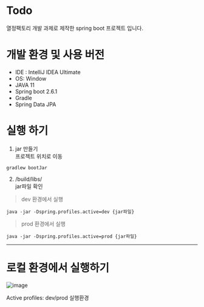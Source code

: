 # Todo

열정팩토리 개발 과제로 제작한 spring boot 프로젝트 입니다.

# 개발 환경 및 사용 버전

- IDE : IntelliJ IDEA Ultimate
- OS: Window
- JAVA 11
- Spring boot 2.6.1
- Gradle
- Spring Data JPA

# 실행 하기
1. jar 만들기  
프로젝트 위치로 이동
```
gradlew bootJar
```
2. /build/libs/  
jar파일 확인  

> dev 환경에서 실행
```
java -jar -Dspring.profiles.active=dev {jar파일}
```

> prod 환경에서 실행
```
java -jar -Dspring.profiles.active=prod {jar파일}
```
---------------------------------------------------
# 로컬 환경에서 실행하기
![image](https://user-images.githubusercontent.com/22045436/144747970-cce8b179-960b-4444-8be8-84a57ea9ea6b.png)

Active profiles: dev/prod 실행환경 

